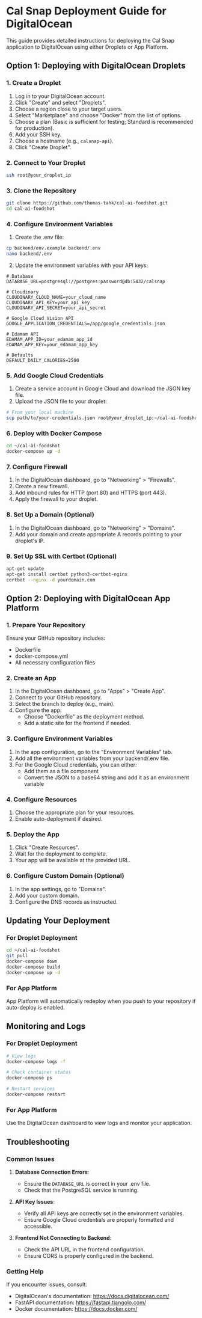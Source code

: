 # Cal Snap Deployment Guide for DigitalOcean

This guide provides detailed instructions for deploying the Cal Snap application to DigitalOcean using either Droplets or App Platform.

## Option 1: Deploying with DigitalOcean Droplets

### 1. Create a Droplet

1. Log in to your DigitalOcean account.
2. Click "Create" and select "Droplets".
3. Choose a region close to your target users.
4. Select "Marketplace" and choose "Docker" from the list of options.
5. Choose a plan (Basic is sufficient for testing; Standard is recommended for production).
6. Add your SSH key.
7. Choose a hostname (e.g., `calsnap-api`).
8. Click "Create Droplet".

### 2. Connect to Your Droplet

```bash
ssh root@your_droplet_ip
```

### 3. Clone the Repository

```bash
git clone https://github.com/thomas-tahk/cal-ai-foodshot.git
cd cal-ai-foodshot
```

### 4. Configure Environment Variables

1. Create the .env file:

```bash
cp backend/env.example backend/.env
nano backend/.env
```

2. Update the environment variables with your API keys:

```
# Database
DATABASE_URL=postgresql://postgres:password@db:5432/calsnap

# Cloudinary
CLOUDINARY_CLOUD_NAME=your_cloud_name
CLOUDINARY_API_KEY=your_api_key
CLOUDINARY_API_SECRET=your_api_secret

# Google Cloud Vision API
GOOGLE_APPLICATION_CREDENTIALS=/app/google_credentials.json

# Edamam API
EDAMAM_APP_ID=your_edamam_app_id
EDAMAM_APP_KEY=your_edamam_app_key

# Defaults
DEFAULT_DAILY_CALORIES=2500
```

### 5. Add Google Cloud Credentials

1. Create a service account in Google Cloud and download the JSON key file.
2. Upload the JSON file to your droplet:

```bash
# From your local machine
scp path/to/your-credentials.json root@your_droplet_ip:~/cal-ai-foodshot/google_credentials.json
```

### 6. Deploy with Docker Compose

```bash
cd ~/cal-ai-foodshot
docker-compose up -d
```

### 7. Configure Firewall

1. In the DigitalOcean dashboard, go to "Networking" > "Firewalls".
2. Create a new firewall.
3. Add inbound rules for HTTP (port 80) and HTTPS (port 443).
4. Apply the firewall to your droplet.

### 8. Set Up a Domain (Optional)

1. In the DigitalOcean dashboard, go to "Networking" > "Domains".
2. Add your domain and create appropriate A records pointing to your droplet's IP.

### 9. Set Up SSL with Certbot (Optional)

```bash
apt-get update
apt-get install certbot python3-certbot-nginx
certbot --nginx -d yourdomain.com
```

## Option 2: Deploying with DigitalOcean App Platform

### 1. Prepare Your Repository

Ensure your GitHub repository includes:
- Dockerfile
- docker-compose.yml
- All necessary configuration files

### 2. Create an App

1. In the DigitalOcean dashboard, go to "Apps" > "Create App".
2. Connect to your GitHub repository.
3. Select the branch to deploy (e.g., main).
4. Configure the app:
   - Choose "Dockerfile" as the deployment method.
   - Add a static site for the frontend if needed.

### 3. Configure Environment Variables

1. In the app configuration, go to the "Environment Variables" tab.
2. Add all the environment variables from your backend/.env file.
3. For the Google Cloud credentials, you can either:
   - Add them as a file component
   - Convert the JSON to a base64 string and add it as an environment variable

### 4. Configure Resources

1. Choose the appropriate plan for your resources.
2. Enable auto-deployment if desired.

### 5. Deploy the App

1. Click "Create Resources".
2. Wait for the deployment to complete.
3. Your app will be available at the provided URL.

### 6. Configure Custom Domain (Optional)

1. In the app settings, go to "Domains".
2. Add your custom domain.
3. Configure the DNS records as instructed.

## Updating Your Deployment

### For Droplet Deployment

```bash
cd ~/cal-ai-foodshot
git pull
docker-compose down
docker-compose build
docker-compose up -d
```

### For App Platform

App Platform will automatically redeploy when you push to your repository if auto-deploy is enabled.

## Monitoring and Logs

### For Droplet Deployment

```bash
# View logs
docker-compose logs -f

# Check container status
docker-compose ps

# Restart services
docker-compose restart
```

### For App Platform

Use the DigitalOcean dashboard to view logs and monitor your application.

## Troubleshooting

### Common Issues

1. **Database Connection Errors**:
   - Ensure the `DATABASE_URL` is correct in your .env file.
   - Check that the PostgreSQL service is running.

2. **API Key Issues**:
   - Verify all API keys are correctly set in the environment variables.
   - Ensure Google Cloud credentials are properly formatted and accessible.

3. **Frontend Not Connecting to Backend**:
   - Check the API URL in the frontend configuration.
   - Ensure CORS is properly configured in the backend.

### Getting Help

If you encounter issues, consult:
- DigitalOcean's documentation: https://docs.digitalocean.com/
- FastAPI documentation: https://fastapi.tiangolo.com/
- Docker documentation: https://docs.docker.com/ 